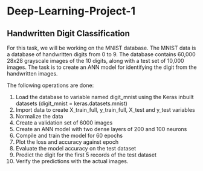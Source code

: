 # Deep-Learning-Project-1
## Handwritten Digit Classification

For this task, we will be working on the MNIST database. The MNIST data is a database of handwritten digits from 0 to 9. The database contains 60,000 28x28 grayscale images of the 10 digits, along with a test set of 10,000 images. The task is to create an ANN model for identifying the digit from the handwritten images.

The following operations are done:

1. Load the database to variable named digit_mnist using the Keras inbuilt datasets (digit_mnist = keras.datasets.mnist)
2. Import data to create X_train_full, y_train_full, X_test and y_test variables
3. Normalize the data
4. Create a validation set of 6000 images
5. Create an ANN model with two dense layers of 200 and 100 neurons
6. Compile and train the model for 60 epochs
7. Plot the loss and accuracy against epoch
8. Evaluate the model accuracy on the test dataset
9. Predict the digit for the first 5 records of the test dataset
10. Verify the predictions with the actual images.
